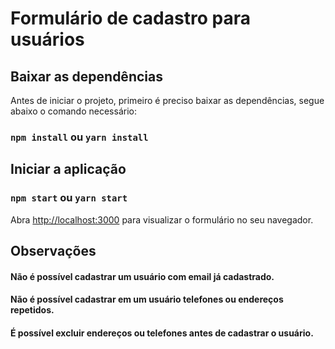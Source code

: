 
# Formulário de cadastro para usuários

## Baixar as dependências

Antes de iniciar o projeto, primeiro é preciso baixar as dependências, segue abaixo o comando necessário:
### `npm install` ou `yarn install`

## Iniciar a aplicação

### `npm start` ou `yarn start`

Abra [http://localhost:3000](http://localhost:3000) para visualizar o formulário no seu navegador.

## Observações

#### Não é possível cadastrar um usuário com email já cadastrado.
#### Não é possível cadastrar em um usuário telefones ou endereços repetidos.
#### É possível excluir endereços ou telefones antes de cadastrar o usuário.
